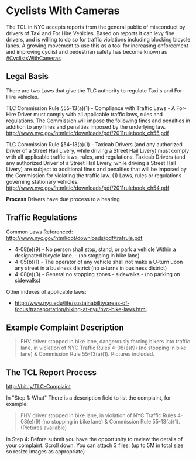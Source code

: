 # Cyclists With Cameras

The TCL in NYC accepts reports from the general public of misconduct by drivers of Taxi and For Hire Vehicles. Based on reports it can levy fine drivers, and is willing to do so for traffic violations including blocking bicycle lanes. A growing movement to use this as a tool for increasing enforcement and improving cyclist and pedestrian safety has become known as [#CyclistsWithCameras](https://twitter.com/hashtag/CyclistswithCameras?src=hash)

## Legal Basis

There are two Laws that give the TLC authority to regulate Taxi's and For-Hire vehicles.

TLC Commission Rule §55-13(a)(1) - Compliance with Traffic Laws - A For-Hire Driver must comply with all
applicable traffic laws, rules and regulations. The Commission will impose the
following fines and penalties in addition to any fines and penalties imposed by the
underlying law. http://www.nyc.gov/html/tlc/downloads/pdf/2011rulebook_ch55.pdf

TLC Commission Rule §54-13(a)(1) - Taxicab Drivers (and any authorized Driver of a
Street Hail Livery, while driving a Street Hail Livery) must comply with all
applicable traffic laws, rules, and regulations. Taxicab Drivers (and any
authorized Driver of a Street Hail Livery, while driving a Street Hail Livery) are
subject to additional fines and penalties that will be imposed by the Commission
for violating the traffic law. (1) Laws, rules or regulations governing stationary vehicles.  http://www.nyc.gov/html/tlc/downloads/pdf/2011rulebook_ch54.pdf

**Process** Drivers have due process to a hearing 

## Traffic Regulations

Common Laws Referenced: http://www.nyc.gov/html/dot/downloads/pdf/trafrule.pdf

* 4-08(e)(9) - No person shall stop, stand, or park a vehicle Within a designated bicycle lane. - (no stopping in bike lane) 
* 4-05(b)(1) - The operator of any vehicle shall not make a U-turn upon any street in a business district (no u-turns in business district)
* 4-08(e)(3) - General no stopping zones - sidewalks - (no parking on sidewalks)

Other indexes of applicable laws:

* http://www.nyu.edu/life/sustainability/areas-of-focus/transportation/biking-at-nyu/nyc-bike-laws.html

## Example Complaint Description

> FHV driver stopped in bike lane, dangerously forcing bikers into traffic lane, in violation of NYC Traffic Rules 4-08(e)(9) (no stopping in bike lane) & Commission Rule 55-13(a)(1). Pictures included.

## The TCL Report Process

http://bit.ly/TLC-Complaint

In "Step 1: What" There is a description field to list the complaint, for example:

> FHV driver stopped in bike lane, in violation of NYC Traffic Rules 4-08(e)(9) (no stopping in bike lane) & Commission Rule 55-13(a)(1). (Pictures available)

In Step 4: Before submit you have the opportunity to review the details of your complaint. Scroll down. You can attach 3 files. (up to 5M in total size so resize images as appropriate)

